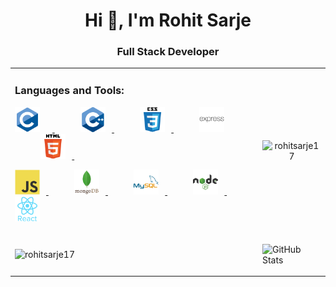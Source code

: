 
<h1 align="center">Hi 👋, I'm Rohit Sarje</h1>
<h3 align="center">Full Stack Developer</h3>

<div align="center">
  <table>
    <tr>
      <td>
        <h3 align="left">Languages and Tools:</h3>
        <p align="left">
          <a href="https://www.cprogramming.com/" target="_blank" rel="noreferrer">
            <img src="https://raw.githubusercontent.com/devicons/devicon/master/icons/c/c-original.svg" alt="c" width="40" height="40" style="margin-right: 20px;"/>
          </a>&nbsp;&nbsp;&nbsp;&nbsp;&nbsp;&nbsp;&nbsp;&nbsp;&nbsp;&nbsp;
          <a href="https://www.w3schools.com/cpp/" target="_blank" rel="noreferrer">
            <img src="https://raw.githubusercontent.com/devicons/devicon/master/icons/cplusplus/cplusplus-original.svg" alt="cplusplus" width="40" height="40" style="margin-right: 10px;"/>
          </a>&nbsp;&nbsp;&nbsp;&nbsp;&nbsp;&nbsp;&nbsp;&nbsp;&nbsp;&nbsp;
          <a href="https://www.w3schools.com/css/" target="_blank" rel="noreferrer">
            <img src="https://raw.githubusercontent.com/devicons/devicon/master/icons/css3/css3-original-wordmark.svg" alt="css3" width="40" height="40" style="margin-right: 10px;"/>
          </a>&nbsp;&nbsp;&nbsp;&nbsp;&nbsp;&nbsp;&nbsp;&nbsp;&nbsp;&nbsp;
          <a href="https://expressjs.com" target="_blank" rel="noreferrer">
            <img src="https://raw.githubusercontent.com/devicons/devicon/master/icons/express/express-original-wordmark.svg" alt="express" width="40" height="40" style="margin-right: 10px;"/>
          </a>&nbsp;&nbsp;&nbsp;&nbsp;&nbsp;&nbsp;&nbsp;&nbsp;&nbsp;&nbsp;
          <a href="https://www.w3.org/html/" target="_blank" rel="noreferrer">
            <img src="https://raw.githubusercontent.com/devicons/devicon/master/icons/html5/html5-original-wordmark.svg" alt="html5" width="40" height="40" style="margin-right: 10px;"/>
          </a>&nbsp;&nbsp;&nbsp;&nbsp;&nbsp;&nbsp;&nbsp;&nbsp;&nbsp;&nbsp;
        </p>
        <p align="left">
          <a href="https://developer.mozilla.org/en-US/docs/Web/JavaScript" target="_blank" rel="noreferrer">
            <img src="https://raw.githubusercontent.com/devicons/devicon/master/icons/javascript/javascript-original.svg" alt="javascript" width="40" height="40" style="margin-right: 10px;"/>
          </a>&nbsp;&nbsp;&nbsp;&nbsp;&nbsp;&nbsp;&nbsp;&nbsp;&nbsp;&nbsp;
          <a href="https://www.mongodb.com/" target="_blank" rel="noreferrer">
            <img src="https://raw.githubusercontent.com/devicons/devicon/master/icons/mongodb/mongodb-original-wordmark.svg" alt="mongodb" width="40" height="40" style="margin-right: 10px;"/>
          </a>&nbsp;&nbsp;&nbsp;&nbsp;&nbsp;&nbsp;&nbsp;&nbsp;&nbsp;&nbsp;
          <a href="https://www.mysql.com/" target="_blank" rel="noreferrer">
            <img src="https://raw.githubusercontent.com/devicons/devicon/master/icons/mysql/mysql-original-wordmark.svg" alt="mysql" width="40" height="40" style="margin-right: 10px;"/>
          </a>&nbsp;&nbsp;&nbsp;&nbsp;&nbsp;&nbsp;&nbsp;&nbsp;&nbsp;&nbsp;
          <a href="https://nodejs.org" target="_blank" rel="noreferrer">
            <img src="https://raw.githubusercontent.com/devicons/devicon/master/icons/nodejs/nodejs-original-wordmark.svg" alt="nodejs" width="40" height="40" style="margin-right: 10px;"/>
          </a>&nbsp;&nbsp;&nbsp;&nbsp;&nbsp;&nbsp;&nbsp;&nbsp;&nbsp;&nbsp;
          <a href="https://reactjs.org/" target="_blank" rel="noreferrer">
            <img src="https://raw.githubusercontent.com/devicons/devicon/master/icons/react/react-original-wordmark.svg" alt="react" width="40" height="40" style="margin-right: 10px;"/>
          </a>
        </p>
      </td>
      <td>
        <p align="center"><img src="https://github-readme-stats.vercel.app/api/top-langs/?username=rohitsarje17&layout=compact" alt="rohitsarje17" /></p>
      </td>
    </tr>
    <tr>
      <td>
        <p align="left"><img src="https://github-readme-streak-stats.herokuapp.com/?user=rohitsarje17" alt="rohitsarje17" /></p>
      </td>
      <td>
        <p align="left">
          <img src="https://github-readme-stats.vercel.app/api?username=rohitsarje17&show_icons=true" alt="GitHub Stats" />
        </p>
      </td>
    </tr>
  </table>
</div>
